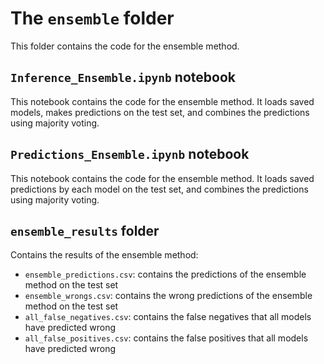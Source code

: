 # The `ensemble` folder

This folder contains the code for the ensemble method.

## `Inference_Ensemble.ipynb` notebook
This notebook contains the code for the ensemble method. It loads saved models, makes predictions on the test set, and combines the predictions using majority voting.

## `Predictions_Ensemble.ipynb` notebook
This notebook contains the code for the ensemble method. It loads saved predictions by each model on the test set, and combines the predictions using majority voting.

## `ensemble_results` folder
Contains the results of the ensemble method:
- `ensemble_predictions.csv`: contains the predictions of the ensemble method on the test set
- `ensemble_wrongs.csv`: contains the wrong predictions of the ensemble method on the test set
- `all_false_negatives.csv`: contains the false negatives that all models have predicted wrong
- `all_false_positives.csv`: contains the false positives that all models have predicted wrong